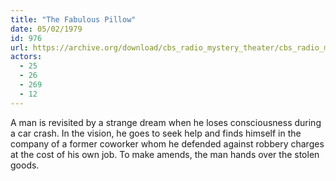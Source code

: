 ```yaml
---
title: "The Fabulous Pillow"
date: 05/02/1979
id: 976
url: https://archive.org/download/cbs_radio_mystery_theater/cbs_radio_mystery_theater-0951-1000.zip/cbs_radio_mystery_theater-0951-1000%2Fcbsrmt_0976_the_fabulous_pillow.mp3
actors:
  - 25
  - 26
  - 269
  - 12
---
```

A man is revisited by a strange dream when he loses consciousness during a car crash. In the vision, he goes to seek help and finds himself in the company of a former coworker whom he defended against robbery charges at the cost of his own job. To make amends, the man hands over the stolen goods.